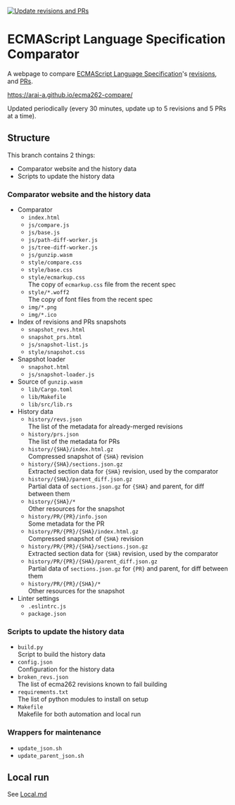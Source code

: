 [![Update revisions and PRs](https://github.com/arai-a/ecma262-compare/workflows/Update%20revisions%20and%20PRs/badge.svg)](https://github.com/arai-a/ecma262-compare/actions?query=workflow%3A%22Update+revisions+and+PRs%22)

# ECMAScript Language Specification Comparator

A webpage to compare [ECMAScript Language Specification](https://tc39.es/ecma262/)'s [revisions](https://github.com/tc39/ecma262/commits/main), and [PRs](https://github.com/tc39/ecma262/pulls).

https://arai-a.github.io/ecma262-compare/

Updated periodically (every 30 minutes, update up to 5 revisions and 5 PRs at a time).

## Structure

This branch contains 2 things:

* Comparator website and the history data
* Scripts to update the history data

### Comparator website and the history data

* Comparator
  * `index.html`
  * `js/compare.js`
  * `js/base.js`
  * `js/path-diff-worker.js`
  * `js/tree-diff-worker.js`
  * `js/gunzip.wasm`
  * `style/compare.css`
  * `style/base.css`
  * `style/ecmarkup.css`  
    The copy of `ecmarkup.css` file from the recent spec
  * `style/*.woff2`  
    The copy of font files from the recent spec
  * `img/*.png`
  * `img/*.ico`
* Index of revisions and PRs snapshots
  * `snapshot_revs.html`
  * `snapshot_prs.html`
  * `js/snapshot-list.js`
  * `style/snapshot.css`
* Snapshot loader
  * `snapshot.html`
  * `js/snapshot-loader.js`
* Source of `gunzip.wasm`
  * `lib/Cargo.toml`
  * `lib/Makefile`
  * `lib/src/lib.rs`
* History data
  * `history/revs.json`  
    The list of the metadata for already-merged revisions
  * `history/prs.json`  
    The list of the metadata for PRs
  * `history/{SHA}/index.html.gz`  
    Compressed snapshot of `{SHA}` revision
  * `history/{SHA}/sections.json.gz`  
    Extracted section data for `{SHA}` revision, used by the comparator
  * `history/{SHA}/parent_diff.json.gz`  
    Partial data of `sections.json.gz` for `{SHA}` and parent, for diff between them
  * `history/{SHA}/*`  
    Other resources for the snapshot
  * `history/PR/{PR}/info.json`  
    Some metadata for the PR
  * `history/PR/{PR}/{SHA}/index.html.gz`  
    Compressed snapshot of `{SHA}` revision
  * `history/PR/{PR}/{SHA}/sections.json.gz`  
    Extracted section data for `{SHA}` revision, used by the comparator
  * `history/PR/{PR}/{SHA}/parent_diff.json.gz`  
    Partial data of `sections.json.gz` for `{PR}` and parent, for diff between them
  * `history/PR/{PR}/{SHA}/*`  
    Other resources for the snapshot
* Linter settings
  * `.eslintrc.js`
  * `package.json`

### Scripts to update the history data

* `build.py`  
  Script to build the history data
* `config.json`  
  Configuration for the history data
* `broken_revs.json`  
  The list of ecma262 revisions known to fail building
* `requirements.txt`  
  The list of python modules to install on setup
* `Makefile`  
  Makefile for both automation and local run

### Wrappers for maintenance

* `update_json.sh`
* `update_parent_json.sh`

## Local run

See [Local.md](./Local.md)
